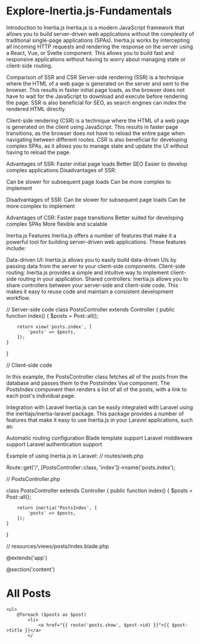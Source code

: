 # Explore-Inertia.js-Fundamentals

Introduction to Inertia.js
Inertia.js is a modern JavaScript framework that allows you to build server-driven web applications without the complexity of traditional single-page applications (SPAs). Inertia.js works by intercepting all incoming HTTP requests and rendering the response on the server using a React, Vue, or Svelte component. This allows you to build fast and responsive applications without having to worry about managing state or client-side routing.

Comparison of SSR and CSR
Server-side rendering (SSR) is a technique where the HTML of a web page is generated on the server and sent to the browser. This results in faster initial page loads, as the browser does not have to wait for the JavaScript to download and execute before rendering the page. SSR is also beneficial for SEO, as search engines can index the rendered HTML directly.

Client-side rendering (CSR) is a technique where the HTML of a web page is generated on the client using JavaScript. This results in faster page transitions, as the browser does not have to reload the entire page when navigating between different routes. CSR is also beneficial for developing complex SPAs, as it allows you to manage state and update the UI without having to reload the page.

Advantages of SSR:
Faster initial page loads
Better SEO
Easier to develop complex applications
Disadvantages of SSR:

Can be slower for subsequent page loads
Can be more complex to implement

Disadvantages of SSR:
Can be slower for subsequent page loads
Can be more complex to implement

Advantages of CSR:
Faster page transitions
Better suited for developing complex SPAs
More flexible and scalable

Inertia.js Features
Inertia.js offers a number of features that make it a powerful tool for building server-driven web applications. These features include:

Data-driven UI: Inertia.js allows you to easily build data-driven UIs by passing data from the server to your client-side components.
Client-side routing: Inertia.js provides a simple and intuitive way to implement client-side routing in your application.
Shared controllers: Inertia.js allows you to share controllers between your server-side and client-side code. This makes it easy to reuse code and maintain a consistent development workflow.


// Server-side code
class PostsController extends Controller
{
    public function index()
    {
        $posts = Post::all();

        return view('posts.index', [
            'posts' => $posts,
        ]);
    }
}

// Client-side code
<template>
    <div>
        <h1>All Posts</h1>

        <ul>
            <li v-for="post in posts" :key="post.id">
                <a :href="post.url">{{ post.title }}</a>
            </li>
        </ul>
    </div>
</template>

<script>
export default {
    name: 'PostsIndex',

    props: {
        posts: Array,
    },
}
</script>

In this example, the PostsController class fetches all of the posts from the database and passes them to the PostsIndex Vue component. The PostsIndex component then renders a list of all of the posts, with a link to each post's individual page.


Integration with Laravel
Inertia.js can be easily integrated with Laravel using the inertiajs/inertia-laravel package. This package provides a number of features that make it easy to use Inertia.js in your Laravel applications, such as:

Automatic routing configuration
Blade template support
Laravel middleware support
Laravel authentication support


Example of using Inertia.js in Laravel:
// routes/web.php

Route::get('/', [PostsController::class, 'index'])->name('posts.index');

// PostsController.php

class PostsController extends Controller
{
    public function index()
    {
        $posts = Post::all();

        return inertia('PostsIndex', [
            'posts' => $posts,
        ]);
    }
}

// resources/views/posts/index.blade.php

@extends('app')

@section('content')
    <h1>All Posts</h1>

    <ul>
        @foreach ($posts as $post)
            <li>
                <a href="{{ route('posts.show', $post->id) }}">{{ $post->title }}</a>
            </







